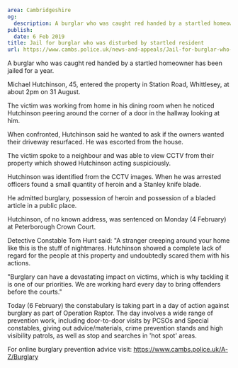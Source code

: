 ```yaml
area: Cambridgeshire
og:
  description: A burglar who was caught red handed by a startled homeowner has been jailed for a year.
publish:
  date: 6 Feb 2019
title: Jail for burglar who was disturbed by startled resident
url: https://www.cambs.police.uk/news-and-appeals/Jail-for-burglar-who-was-disturbed-by-startled-resident
```

A burglar who was caught red handed by a startled homeowner has been jailed for a year.

Michael Hutchinson, 45, entered the property in Station Road, Whittlesey, at about 2pm on 31 August.

The victim was working from home in his dining room when he noticed Hutchinson peering around the corner of a door in the hallway looking at him.

When confronted, Hutchinson said he wanted to ask if the owners wanted their driveway resurfaced. He was escorted from the house.

The victim spoke to a neighbour and was able to view CCTV from their property which showed Hutchinson acting suspiciously.

Hutchinson was identified from the CCTV images. When he was arrested officers found a small quantity of heroin and a Stanley knife blade.

He admitted burglary, possession of heroin and possession of a bladed article in a public place.

Hutchinson, of no known address, was sentenced on Monday (4 February) at Peterborough Crown Court.

Detective Constable Tom Hunt said: "A stranger creeping around your home like this is the stuff of nightmares. Hutchinson showed a complete lack of regard for the people at this property and undoubtedly scared them with his actions.

"Burglary can have a devastating impact on victims, which is why tackling it is one of our priorities. We are working hard every day to bring offenders before the courts."

Today (6 February) the constabulary is taking part in a day of action against burglary as part of Operation Raptor. The day involves a wide range of prevention work, including door-to-door visits by PCSOs and Special constables, giving out advice/materials, crime prevention stands and high visibility patrols, as well as stop and searches in 'hot spot' areas.

For online burglary prevention advice visit: https://www.cambs.police.uk/A-Z/Burglary
